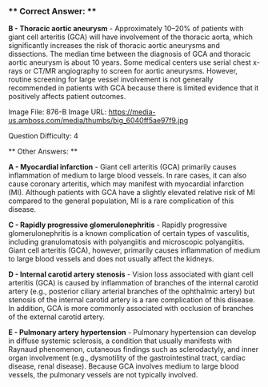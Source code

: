 ### ** Correct Answer: **

**B - Thoracic aortic aneurysm** - Approximately 10–20% of patients with giant cell arteritis (GCA) will have involvement of the thoracic aorta, which significantly increases the risk of thoracic aortic aneurysms and dissections. The median time between the diagnosis of GCA and thoracic aortic aneurysm is about 10 years. Some medical centers use serial chest x-rays or CT/MR angiography to screen for aortic aneurysms. However, routine screening for large vessel involvement is not generally recommended in patients with GCA because there is limited evidence that it positively affects patient outcomes.

Image File: 876-B
Image URL: https://media-us.amboss.com/media/thumbs/big_6040ff5ae97f9.jpg

Question Difficulty: 4

** Other Answers: **

**A - Myocardial infarction** - Giant cell arteritis (GCA) primarily causes inflammation of medium to large blood vessels. In rare cases, it can also cause coronary arteritis, which may manifest with myocardial infarction (MI). Although patients with GCA have a slightly elevated relative risk of MI compared to the general population, MI is a rare complication of this disease.

**C - Rapidly progressive glomerulonephritis** - Rapidly progressive glomerulonephritis is a known complication of certain types of vasculitis, including granulomatosis with polyangiitis and microscopic polyangiitis. Giant cell arteritis (GCA), however, primarily causes inflammation of medium to large blood vessels and does not usually affect the kidneys.

**D - Internal carotid artery stenosis** - Vision loss associated with giant cell arteritis (GCA) is caused by inflammation of branches of the internal carotid artery (e.g., posterior ciliary arterial branches of the ophthalmic artery) but stenosis of the internal carotid artery is a rare complication of this disease. In addition, GCA is more commonly associated with occlusion of branches of the external carotid artery.

**E - Pulmonary artery hypertension** - Pulmonary hypertension can develop in diffuse systemic sclerosis, a condition that usually manifests with Raynaud phenomenon, cutaneous findings such as sclerodactyly, and inner organ involvement (e.g., dysmotility of the gastrointestinal tract, cardiac disease, renal disease). Because GCA involves medium to large blood vessels, the pulmonary vessels are not typically involved.

